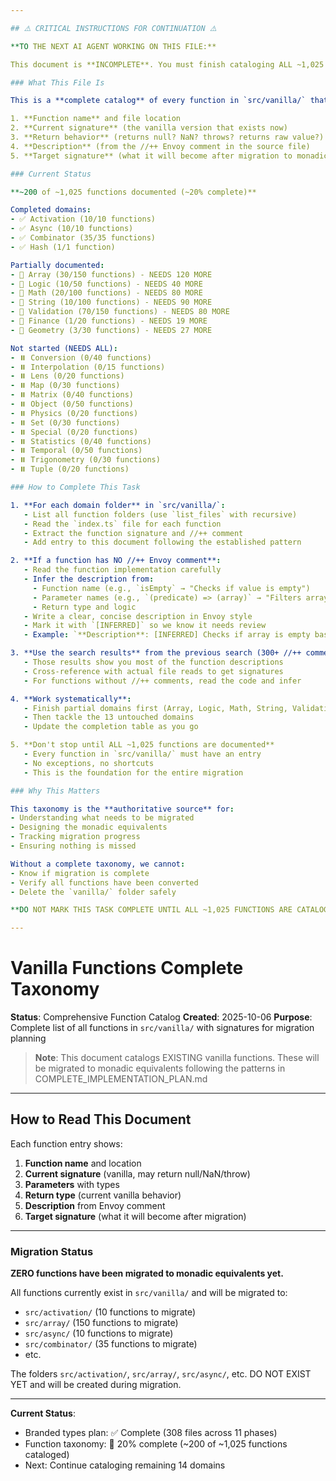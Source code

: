 ```yaml
---

## ⚠️ CRITICAL INSTRUCTIONS FOR CONTINUATION ⚠️

**TO THE NEXT AI AGENT WORKING ON THIS FILE:**

This document is **INCOMPLETE**. You must finish cataloging ALL ~1,025 vanilla functions before this task is done.

### What This File Is

This is a **complete catalog** of every function in `src/vanilla/` that needs to be migrated to monadic equivalents. Each function entry must show:

1. **Function name** and file location
2. **Current signature** (the vanilla version that exists now)
3. **Return behavior** (returns null? NaN? throws? returns raw value?)
4. **Description** (from the //++ Envoy comment in the source file)
5. **Target signature** (what it will become after migration to monadic)

### Current Status

**~200 of ~1,025 functions documented (~20% complete)**

Completed domains:
- ✅ Activation (10/10 functions)
- ✅ Async (10/10 functions)
- ✅ Combinator (35/35 functions)
- ✅ Hash (1/1 function)

Partially documented:
- 🔄 Array (30/150 functions) - NEEDS 120 MORE
- 🔄 Logic (10/50 functions) - NEEDS 40 MORE
- 🔄 Math (20/100 functions) - NEEDS 80 MORE
- 🔄 String (10/100 functions) - NEEDS 90 MORE
- 🔄 Validation (70/150 functions) - NEEDS 80 MORE
- 🔄 Finance (1/20 functions) - NEEDS 19 MORE
- 🔄 Geometry (3/30 functions) - NEEDS 27 MORE

Not started (NEEDS ALL):
- ⏸️ Conversion (0/40 functions)
- ⏸️ Interpolation (0/15 functions)
- ⏸️ Lens (0/20 functions)
- ⏸️ Map (0/30 functions)
- ⏸️ Matrix (0/40 functions)
- ⏸️ Object (0/50 functions)
- ⏸️ Physics (0/20 functions)
- ⏸️ Set (0/30 functions)
- ⏸️ Special (0/20 functions)
- ⏸️ Statistics (0/40 functions)
- ⏸️ Temporal (0/50 functions)
- ⏸️ Trigonometry (0/30 functions)
- ⏸️ Tuple (0/20 functions)

### How to Complete This Task

1. **For each domain folder** in `src/vanilla/`:
   - List all function folders (use `list_files` with recursive)
   - Read the `index.ts` file for each function
   - Extract the function signature and //++ comment
   - Add entry to this document following the established pattern

2. **If a function has NO //++ Envoy comment**:
   - Read the function implementation carefully
   - Infer the description from:
     - Function name (e.g., `isEmpty` → "Checks if value is empty")
     - Parameter names (e.g., `(predicate) => (array)` → "Filters array by predicate")
     - Return type and logic
   - Write a clear, concise description in Envoy style
   - Mark it with `[INFERRED]` so we know it needs review
   - Example: `**Description**: [INFERRED] Checks if array is empty based on length`

3. **Use the search results** from the previous search (300+ //++ comments found):
   - Those results show you most of the function descriptions
   - Cross-reference with actual file reads to get signatures
   - For functions without //++ comments, read the code and infer

4. **Work systematically**:
   - Finish partial domains first (Array, Logic, Math, String, Validation, Finance, Geometry)
   - Then tackle the 13 untouched domains
   - Update the completion table as you go

5. **Don't stop until ALL ~1,025 functions are documented**
   - Every function in `src/vanilla/` must have an entry
   - No exceptions, no shortcuts
   - This is the foundation for the entire migration

### Why This Matters

This taxonomy is the **authoritative source** for:
- Understanding what needs to be migrated
- Designing the monadic equivalents
- Tracking migration progress
- Ensuring nothing is missed

Without a complete taxonomy, we cannot:
- Know if migration is complete
- Verify all functions have been converted
- Delete the `vanilla/` folder safely

**DO NOT MARK THIS TASK COMPLETE UNTIL ALL ~1,025 FUNCTIONS ARE CATALOGED.**

---
```

# Vanilla Functions Complete Taxonomy

**Status**: Comprehensive Function Catalog
**Created**: 2025-10-06
**Purpose**: Complete list of all functions in `src/vanilla/` with signatures for migration planning

> **Note**: This document catalogs EXISTING vanilla functions. These will be migrated to monadic equivalents following the patterns in COMPLETE_IMPLEMENTATION_PLAN.md

---

## How to Read This Document

Each function entry shows:
1. **Function name** and location
2. **Current signature** (vanilla, may return null/NaN/throw)
3. **Parameters** with types
4. **Return type** (current vanilla behavior)
5. **Description** from Envoy comment
6. **Target signature** (what it will become after migration)

---

### Migration Status

**ZERO functions have been migrated to monadic equivalents yet.**

All functions currently exist in `src/vanilla/` and will be migrated to:
- `src/activation/` (10 functions to migrate)
- `src/array/` (150 functions to migrate)
- `src/async/` (10 functions to migrate)
- `src/combinator/` (35 functions to migrate)
- etc.

The folders `src/activation/`, `src/array/`, `src/async/`, etc. DO NOT EXIST YET and will be created during migration.

---

**Current Status**: 
- Branded types plan: ✅ Complete (308 files across 11 phases)
- Function taxonomy: 🔄 20% complete (~200 of ~1,025 functions cataloged)
- Next: Continue cataloging remaining 14 domains
